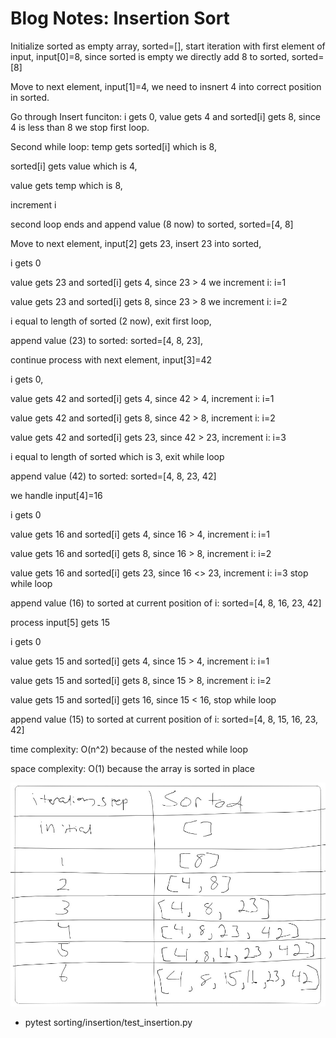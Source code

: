 # Blog Notes: Insertion Sort

Initialize sorted as empty array, sorted=[], start iteration with first element of input, input[0]=8, since sorted is empty we directly add 8 to sorted, sorted=[8]

Move to next element, input[1]=4, we need to insnert 4 into correct position in sorted.

Go through Insert funciton: i gets 0, value gets 4 and sorted[i] gets 8, since 4 is less than 8 we stop first loop.

Second while loop: temp gets sorted[i] which is 8,

sorted[i] gets value which is 4,

value gets temp which is 8,

increment i

second loop ends and append value (8 now) to sorted, sorted=[4, 8]

Move to next element, input[2] gets 23, insert 23 into sorted,

i gets 0

value gets 23 and sorted[i] gets 4, since 23 > 4 we increment i: i=1

value gets 23 and sorted[i] gets 8, since 23 > 8 we increment i: i=2

i equal to length of sorted (2 now), exit first loop,

append value (23) to sorted: sorted=[4, 8, 23],

continue process with next element, input[3]=42

i gets 0,

value gets 42 and sorted[i] gets 4, since 42 > 4, increment i: i=1

value gets 42 and sorted[i] gets 8, since 42 > 8, increment i: i=2

value gets 42 and sorted[i] gets 23, since 42 > 23, increment i: i=3

i equal to length of sorted which is 3, exit while loop

append value (42) to sorted: sorted=[4, 8, 23, 42]

we handle input[4]=16

i gets 0

value gets 16 and sorted[i] gets 4, since 16 > 4, increment i: i=1

value gets 16 and sorted[i] gets 8, since 16 > 8, increment i: i=2

value gets 16 and sorted[i] gets 23, since 16 <> 23, increment i: i=3 stop while loop

append value (16) to sorted at current position of i: sorted=[4, 8, 16, 23, 42]

process input[5] gets 15

i gets 0

value gets 15 and sorted[i] gets 4, since 15 > 4, increment i: i=1

value gets 15 and sorted[i] gets 8, since 15 > 8, increment i: i=2

value gets 15 and sorted[i] gets 16, since 15 < 16, stop while loop

append value (15) to sorted at current position of i: sorted=[4, 8, 15, 16, 23, 42]

time complexity: O(n^2) because of the nested while loop

space complexity: O(1) because the array is sorted in place

![stepthroughVisual](1.jpg)

- pytest sorting/insertion/test_insertion.py
